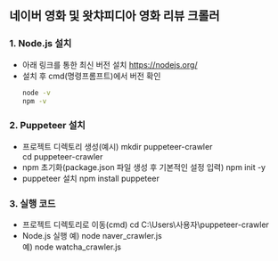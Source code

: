## 네이버 영화 및 왓챠피디아 영화 리뷰 크롤러
### 1. Node.js 설치
- 아래 링크를 통한 최신 버전 설치
https://nodejs.org/
- 설치 후 cmd(명령프롬프트)에서 버전 확인
  ```bash
  node -v
  npm -v

### 2. Puppeteer 설치
- 프로젝트 디렉토리 생성(예시)
mkdir puppeteer-crawler  
cd puppeteer-crawler
- npm 초기화(package.json 파일 생성 후 기본적인 설정 입력)
npm init -y
- puppeteer 설치
npm install puppeteer

### 3. 실행 코드
- 프로젝트 디렉토리로 이동(cmd)
cd C:\Users\사용자\puppeteer-crawler
- Node.js 실행
예) node naver_crawler.js  
예) node watcha_crawler.js
